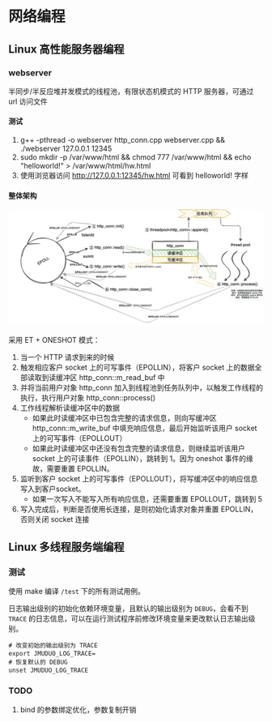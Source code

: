 # 网络编程

## Linux 高性能服务器编程

### webserver

半同步/半反应堆并发模式的线程池，有限状态机模式的 HTTP 服务器，可通过 url 访问文件

#### 测试

1. g++ -pthread -o webserver http_conn.cpp webserver.cpp && ./webserver 127.0.0.1 12345
2. sudo mkdir -p /var/www/html && chmod 777 /var/www/html && echo "helloworld!" > /var/www/html/hw.html
3. 使用浏览器访问 http://127.0.0.1:12345/hw.html 可看到 helloworld! 字样

#### 整体架构

![webserver_reactor](./picture/webserver_reactor.jpg)

采用 ET + ONESHOT 模式：
1. 当一个 HTTP 请求到来的时候
2. 触发相应客户 socket 上的可写事件（EPOLLIN），将客户 socket 上的数据全部读取到读缓冲区 http_conn::m_read_buf 中
3. 并将当前用户对象 http_conn 加入到线程池到任务队列中，以触发工作线程的执行，执行用户对象 http_conn::process()
4. 工作线程解析读缓冲区中的数据
    - 如果此时读缓冲区中已包含完整的请求信息，则向写缓冲区  http_conn::m_write_buf 中填充响应信息，最后开始监听该用户 socket 上的可写事件（EPOLLOUT）
    - 如果此时读缓冲区中还没有包含完整的请求信息，则继续监听该用户 socket 上的可读事件（EPOLLIN），跳转到 1。因为 oneshot 事件的缘故，需要重置 EPOLLIN。
5. 监听到客户 socket 上的可写事件（EPOLLOUT），将写缓冲区中的响应信息写入到客户socket。
    - 如果一次写入不能写入所有响应信息，还需要重置 EPOLLOUT，跳转到 5
6. 写入完成后，判断是否使用长连接，是则初始化请求对象并重置 EPOLLIN，否则关闭 socket 连接

## Linux 多线程服务端编程

### 测试

使用 make 编译 `/test` 下的所有测试用例。

日志输出级别的初始化依赖环境变量，且默认的输出级别为 `DEBUG`，会看不到 `TRACE` 的日志信息，可以在运行测试程序前修改环境变量来更改默认日志输出级别。

``` shell
# 改变初始的输出级别为 TRACE
export JMUDUO_LOG_TRACE=
# 恢复默认的 DEBUG
unset JMUDUO_LOG_TRACE
```

### TODO

1. bind 的参数绑定优化，参数复制开销